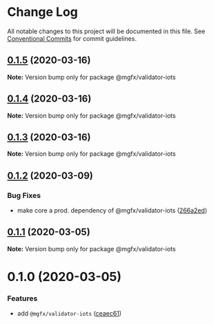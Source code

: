 # Change Log

All notable changes to this project will be documented in this file.
See [Conventional Commits](https://conventionalcommits.org) for commit guidelines.

## [0.1.5](https://github.com/ai-labs-team/mgFx/compare/@mgfx/validator-iots@0.1.4...@mgfx/validator-iots@0.1.5) (2020-03-16)

**Note:** Version bump only for package @mgfx/validator-iots





## [0.1.4](https://github.com/ai-labs-team/mgFx/compare/@mgfx/validator-iots@0.1.3...@mgfx/validator-iots@0.1.4) (2020-03-16)

**Note:** Version bump only for package @mgfx/validator-iots





## [0.1.3](https://github.com/ai-labs-team/mgFx/compare/@mgfx/validator-iots@0.1.2...@mgfx/validator-iots@0.1.3) (2020-03-16)

**Note:** Version bump only for package @mgfx/validator-iots





## [0.1.2](https://github.com/ai-labs-team/mgFx/compare/@mgfx/validator-iots@0.1.1...@mgfx/validator-iots@0.1.2) (2020-03-09)


### Bug Fixes

* make core a prod. dependency of @mgfx/validator-iots ([266a2ed](https://github.com/ai-labs-team/mgFx/commit/266a2ed))





## [0.1.1](https://github.com/ai-labs-team/mgFx/compare/@mgfx/validator-iots@0.1.0...@mgfx/validator-iots@0.1.1) (2020-03-05)

**Note:** Version bump only for package @mgfx/validator-iots





# 0.1.0 (2020-03-05)


### Features

* add `@mgfx/validator-iots` ([ceaec61](https://github.com/ai-labs-team/mgFx/commit/ceaec61))
